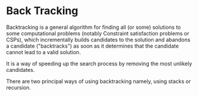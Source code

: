 # Back Tracking

Backtracking is a general algorithm for finding all (or some) solutions to some computational problems (notably Constraint satisfaction problems or CSPs), which incrementally builds candidates to the solution and abandons a candidate ("backtracks") as soon as it determines that the candidate cannot lead to a valid solution.

It is a way of speeding up the search process by removing the most unlikely candidates.

There are two principal ways of using backtracking namely, using stacks or recursion.

